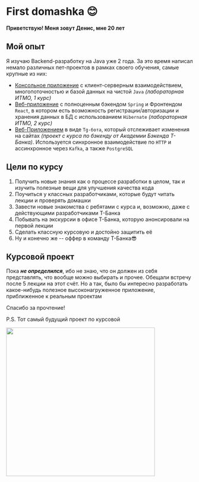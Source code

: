 # First domashka 😊

**Приветствую!
Меня зовут Денис, мне 20 лет**

## Мой опыт
Я изучаю Backend-разработку на Java уже 2 года. За это время написал немало различных пет-проектов в рамках своего обучения, самые крупные из них:
- [Консольное приложение](https://github.com/Arden30/Lab7) с клиент-серверным взаимодействием, многопоточностью и базой данных на чистой `Java` _(лабораторная ИТМО, 1 курс)_
- [Веб-приложение](https://github.com/Arden30/WebLab4) с полноценным бэкендом `Spring` и Фронтендом `React`, в котором есть возможность регистрации/авторизации и хранения данных в БД с использованием `Hibernate` _(лабораторная ИТМО, 2 курс)_
- [Веб-Приложением](https://github.com/Arden30/TinkoffJavaBackendSpring23-24) в виде `Tg-бота`, который отслеживает изменения на сайтах _(проект с курса по бэкенду от Академии Бэкенда Т-Банка)_. Используется синхронное взаимодействие по `HTTP` и ассинхронное через `Kafka`, а также `PostgreSQL`

## Цели по курсу
1. Получить новые знания как о процессе разработки в целом, так и изучить полезные вещи для улучшения качества кода
2. Поучиться у классных разработчиками, которые будут читать лекции и проверять домашки
3. Завести новые знакомства с ребятами с курса и, возможно, даже с действующими разработчиками Т-Банка
4. Побывать на экскурсии в офисе Т-Банка, которую анонсировали на первой лекции
5. Сделать классную курсовую и достойно защитить её
6. Ну и конечно же -- оффер в команду Т-Банка😎

## Курсовой проект
Пока ***не определился***, ибо не знаю, что он должен из себя представлять, что вообще можно выбирать и прочее. Обещали встречу после 5 лекции на этот счёт. Но а так, было бы интересно разработать какое-нибудь полезное высоконагруженное приложение, приближенное к реальным проектам

Спасибо за прочтение!

P.S. Тот самый будущий проект по курсовой

<img src="https://github.com/user-attachments/assets/336f0e34-e6aa-4276-843e-07174c0e9adf" width="400" />
